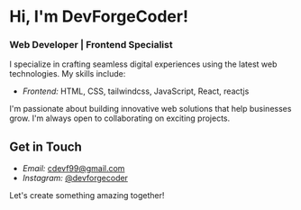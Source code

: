 # Hi, I'm DevForgeCoder!

### Web Developer | Frontend Specialist

I specialize in crafting seamless digital experiences using the latest web technologies. My skills include:

- *Frontend:* HTML, CSS, tailwindcss, JavaScript, React, reactjs

I'm passionate about building innovative web solutions that help businesses grow. I'm always open to collaborating on exciting projects.

## Get in Touch

- *Email:* cdevf99@gmail.com
- *Instagram:* [@devforgecoder](https://www.instagram.com/devforgecoder?igsh=OXd2anZ3NHlpbmM=)

Let's create something amazing together!
